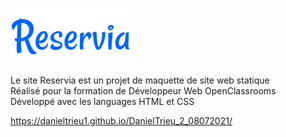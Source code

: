 <a href="https://danieltrieu1.github.io/DanielTrieu_2_08072021/"><img src="images/logo/Reservia.svg" alt="Logo Reservia"></a> <br>

<p>Le site Reservia est un projet de maquette de site web statique <br>
Réalisé pour la formation de Développeur Web OpenClassrooms <br>
Développé avec les languages HTML et CSS </p> 

https://danieltrieu1.github.io/DanielTrieu_2_08072021/
